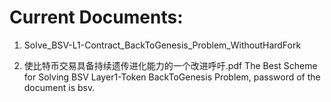 # Current Documents:

1. Solve_BSV-L1-Contract_BackToGenesis_Problem_WithoutHardFork

2. 使比特币交易具备持续遗传进化能力的一个改进呼吁.pdf
The Best Scheme for Solving BSV Layer1-Token BackToGenesis Problem, password of the document is bsv.

